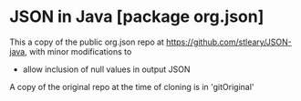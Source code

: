 JSON in Java [package org.json]
===============================

This a copy of the public org.json repo at https://github.com/stleary/JSON-java, with minor 
modifications to

* allow inclusion of null values in output JSON


A copy of the original repo at the time of cloning is in 'gitOriginal'


